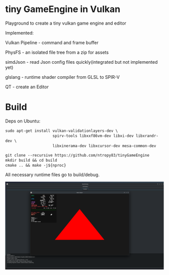 # tiny GameEngine in Vulkan
Playground to create a tiny vulkan game engine and editor

Implemented:

Vulkan Pipeline - command and frame buffer

PhysFS          - an isolated file tree from a zip for assets

simdJson        - read Json config files quickly(integrated but not implemented yet)

glslang         - runtime shader compiler from GLSL to SPIR-V

QT              - create an Editor

# Build
Deps on Ubuntu:
```
sudo apt-get install vulkan-validationlayers-dev \
                     spirv-tools libxxf86vm-dev libxi-dev libxrandr-dev \
                     libxinerama-dev libxcursor-dev mesa-common-dev
```

```
git clone --recursive https://github.com/ntropy83/tinyGameEngine
mkdir build && cd build
cmake .. && make -j${nproc}
```
All necessary runtime files go to build/debug.

![Vulkan Triangle](https://github.com/ntropy83/tinyGameEngine/blob/main/screenshot_triangle_qt.png?raw=true)